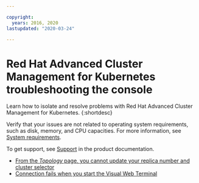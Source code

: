 ```yaml
---

copyright:
  years: 2016, 2020 
lastupdated: "2020-03-24"

---
```


# Red Hat Advanced Cluster Management for Kubernetes troubleshooting the console

<!--verify the links are valid here-->
Learn how to isolate and resolve problems with Red Hat Advanced Cluster Management for Kubernetes.
{:shortdesc}

Verify that your issues are not related to operating system requirements, such as disk, memory, and CPU capacities. For more information, see [System requirements](../install/requirements.md).

To get support, see [Support](support.md) in the product documentation.

- [From the _Topology_ page, you cannot update your replica number and cluster selector](topology_ui_update.md)
- [Connection fails when you start the Visual Web Terminal](../troubleshoot/ts_login_vwt.md)

